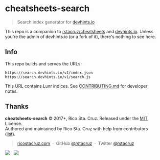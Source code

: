 # cheatsheets-search

> Search index generator for [devhints.io](https://devhints.io)

This repo is a companion to [rstacruz/cheatsheets](https://github.com/rstacruz/cheatsheets) and [devhints.io](https://devhints.io). Unless you're the admin of devhints.io (or a fork of it), there's nothing to see here.

## Info

This repo builds and serves the URLs:

```
https://search.devhints.io/v1/index.json
https://search.devhints.io/v1/search.js
```

This URL contains Lunr indices. See [CONTRIBUTING.md](CONTRIBUTING.md) for developer notes.

## Thanks

**cheatsheets-search** © 2017+, Rico Sta. Cruz. Released under the [MIT] License.<br>
Authored and maintained by Rico Sta. Cruz with help from contributors ([list][contributors]).

> [ricostacruz.com](http://ricostacruz.com) &nbsp;&middot;&nbsp;
> GitHub [@rstacruz](https://github.com/rstacruz) &nbsp;&middot;&nbsp;
> Twitter [@rstacruz](https://twitter.com/rstacruz)

[![](https://img.shields.io/github/followers/rstacruz.svg?style=social&label=@rstacruz)](https://github.com/rstacruz) &nbsp;
[![](https://img.shields.io/twitter/follow/rstacruz.svg?style=social&label=@rstacruz)](https://twitter.com/rstacruz)

[MIT]: http://mit-license.org/
[contributors]: http://github.com/rstacruz/cheatsheets-search/contributors

